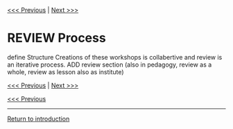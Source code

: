 
[<<< Previous](style_guide.md) | [Next >>>](contributing.md)   

# REVIEW Process

define Structure 
Creations of these workshops is collabertive and review is an iterative process. 
ADD review section (also in pedagogy, review as a whole, review as lesson also as institute)

[<<< Previous](style_guide.md) | [Next >>>](contributing.md)   



[<<< Previous](module_checklist.md) 

-----
[Return to introduction](https://github.com/SouthernMethodistUniversity/styleguide)
